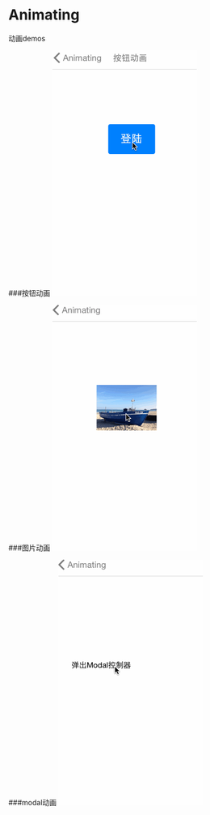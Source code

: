# Animating
动画demos

###按钮动画
![image](https://github.com/FreeMind-LJ/Animating/blob/master/gif/%E6%8C%89%E9%92%AE%E5%8A%A8%E7%94%BB.gif)

###图片动画
![image](https://github.com/FreeMind-LJ/Animating/blob/master/gif/%E5%9B%BE%E7%89%87%E5%8A%A8%E7%94%BB.gif)

###modal动画
![image](https://github.com/FreeMind-LJ/Animating/blob/master/gif/modal%E5%8A%A8%E7%94%BB.gif)
